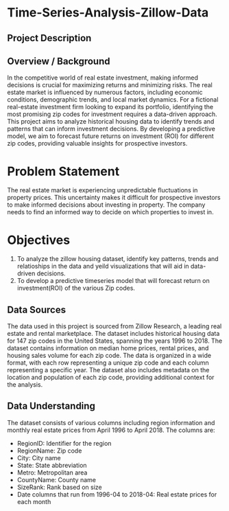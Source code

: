 # Time-Series-Analysis-Zillow-Data

## Project Description
## Overview / Background 
In the competitive world of real estate investment, making informed decisions is crucial for maximizing returns and minimizing risks. The real estate market is influenced by numerous factors, including economic conditions, demographic trends, and local market dynamics. For a fictional real-estate investment firm looking to expand its portfolio, identifying the most promising zip codes for investment requires a data-driven approach. This project aims to analyze historical housing data to identify trends and patterns that can inform investment decisions. By developing a predictive model, we aim to forecast future returns on investment (ROI) for different zip codes, providing valuable insights for prospective investors.

# Problem Statement
The real estate market is experiencing unpredictable fluctuations in property prices. This uncertainty makes it difficult for prospective investors to make informed decisions about investing in property. The company needs to find an informed way to decide on which properties to invest in.

# Objectives

1. To analyze the zillow housing dataset, identify key patterns, trends and relatioships in the data and yeild visualizations that will aid in data-driven decisions.
2. To develop a predictive timeseries model that will forecast return on investment(ROI) of the various Zip codes.

## Data Sources
The data used in this project is sourced from Zillow Research, a leading real estate and rental marketplace. The dataset includes historical housing data for 147 zip codes in the United States, spanning the years 1996 to 2018. The dataset contains information on median home prices, rental prices, and housing sales volume for each zip code. The data is organized in a wide format, with each row representing a unique zip code and each column representing a specific year. The dataset also includes metadata on the location and population of each zip code, providing additional context for the analysis.

## Data Understanding
The dataset consists of various columns including region information and monthly real estate prices from April 1996 to April 2018. 
The columns are:
- RegionID: Identifier for the region
- RegionName: Zip code
- City: City name
- State: State abbreviation
- Metro: Metropolitan area
- CountyName: County name
- SizeRank: Rank based on size
- Date columns that run from  1996-04 to 2018-04: Real estate prices for each month


